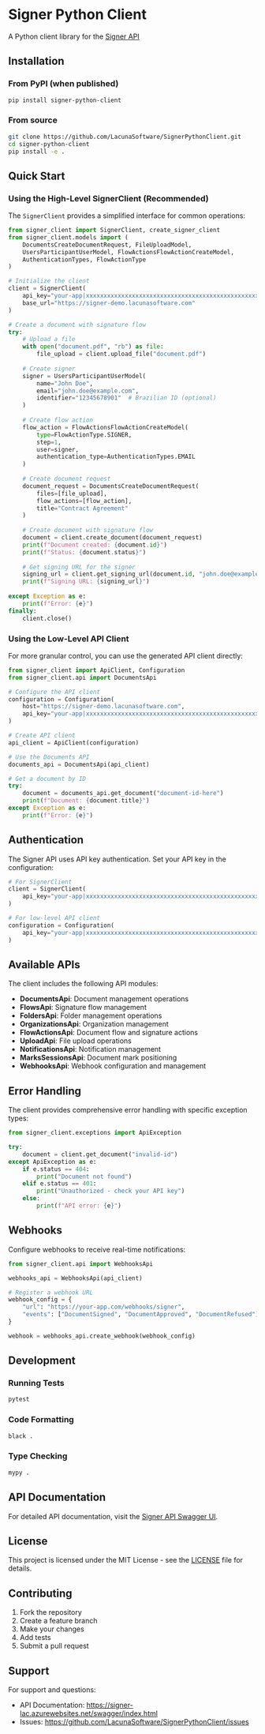 # Signer Python Client

A Python client library for the [Signer API](https://dropsigner.com/swagger/index.html)

## Installation

### From PyPI (when published)
```bash
pip install signer-python-client
```

### From source
```bash
git clone https://github.com/LacunaSoftware/SignerPythonClient.git
cd signer-python-client
pip install -e .
```

## Quick Start

### Using the High-Level SignerClient (Recommended)

The `SignerClient` provides a simplified interface for common operations:

```python
from signer_client import SignerClient, create_signer_client
from signer_client.models import (
    DocumentsCreateDocumentRequest, FileUploadModel, 
    UsersParticipantUserModel, FlowActionsFlowActionCreateModel,
    AuthenticationTypes, FlowActionType
)

# Initialize the client
client = SignerClient(
    api_key="your-app|xxxxxxxxxxxxxxxxxxxxxxxxxxxxxxxxxxxxxxxxxxxxxxxxxxxxxxxxxxxxxxxx",
    base_url="https://signer-demo.lacunasoftware.com"
)

# Create a document with signature flow
try:
    # Upload a file
    with open("document.pdf", "rb") as file:
        file_upload = client.upload_file("document.pdf")
    
    # Create signer
    signer = UsersParticipantUserModel(
        name="John Doe",
        email="john.doe@example.com",
        identifier="12345678901"  # Brazilian ID (optional)
    )
    
    # Create flow action
    flow_action = FlowActionsFlowActionCreateModel(
        type=FlowActionType.SIGNER,
        step=1,
        user=signer,
        authentication_type=AuthenticationTypes.EMAIL
    )
    
    # Create document request
    document_request = DocumentsCreateDocumentRequest(
        files=[file_upload],
        flow_actions=[flow_action],
        title="Contract Agreement"
    )
    
    # Create document with signature flow
    document = client.create_document(document_request)
    print(f"Document created: {document.id}")
    print(f"Status: {document.status}")
    
    # Get signing URL for the signer
    signing_url = client.get_signing_url(document.id, "john.doe@example.com")
    print(f"Signing URL: {signing_url}")
    
except Exception as e:
    print(f"Error: {e}")
finally:
    client.close()
```

### Using the Low-Level API Client

For more granular control, you can use the generated API client directly:

```python
from signer_client import ApiClient, Configuration
from signer_client.api import DocumentsApi

# Configure the API client
configuration = Configuration(
    host="https://signer-demo.lacunasoftware.com",
    api_key="your-app|xxxxxxxxxxxxxxxxxxxxxxxxxxxxxxxxxxxxxxxxxxxxxxxxxxxxxxxxxxxxxxxx"
)

# Create API client
api_client = ApiClient(configuration)

# Use the Documents API
documents_api = DocumentsApi(api_client)

# Get a document by ID
try:
    document = documents_api.get_document("document-id-here")
    print(f"Document: {document.title}")
except Exception as e:
    print(f"Error: {e}")
```

## Authentication

The Signer API uses API key authentication. Set your API key in the configuration:

```python
# For SignerClient
client = SignerClient(
    api_key="your-app|xxxxxxxxxxxxxxxxxxxxxxxxxxxxxxxxxxxxxxxxxxxxxxxxxxxxxxxxxxxxxxxx"
)

# For low-level API client
configuration = Configuration(
    api_key="your-app|xxxxxxxxxxxxxxxxxxxxxxxxxxxxxxxxxxxxxxxxxxxxxxxxxxxxxxxxxxxxxxxx"
)
```

## Available APIs

The client includes the following API modules:

- **DocumentsApi**: Document management operations
- **FlowsApi**: Signature flow management
- **FoldersApi**: Folder management operations  
- **OrganizationsApi**: Organization management
- **FlowActionsApi**: Document flow and signature actions
- **UploadApi**: File upload operations
- **NotificationsApi**: Notification management
- **MarksSessionsApi**: Document mark positioning
- **WebhooksApi**: Webhook configuration and management

## Error Handling

The client provides comprehensive error handling with specific exception types:

```python
from signer_client.exceptions import ApiException

try:
    document = client.get_document("invalid-id")
except ApiException as e:
    if e.status == 404:
        print("Document not found")
    elif e.status == 401:
        print("Unauthorized - check your API key")
    else:
        print(f"API error: {e}")
```

## Webhooks

Configure webhooks to receive real-time notifications:

```python
from signer_client.api import WebhooksApi

webhooks_api = WebhooksApi(api_client)

# Register a webhook URL
webhook_config = {
    "url": "https://your-app.com/webhooks/signer",
    "events": ["DocumentSigned", "DocumentApproved", "DocumentRefused"]
}

webhook = webhooks_api.create_webhook(webhook_config)
```

## Development

### Running Tests
```bash
pytest
```

### Code Formatting
```bash
black .
```

### Type Checking
```bash
mypy .
```

## API Documentation

For detailed API documentation, visit the [Signer API Swagger UI](https://signer-lac.azurewebsites.net/swagger/index.html).

## License

This project is licensed under the MIT License - see the [LICENSE](LICENSE) file for details.

## Contributing

1. Fork the repository
2. Create a feature branch
3. Make your changes
4. Add tests
5. Submit a pull request

## Support

For support and questions:
- API Documentation: https://signer-lac.azurewebsites.net/swagger/index.html
- Issues: https://github.com/LacunaSoftware/SignerPythonClient/issues 
